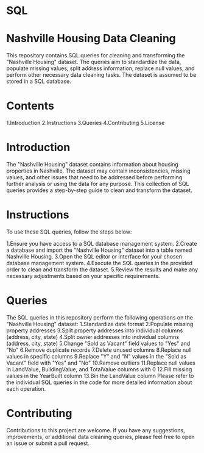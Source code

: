 # SQL

# Nashville Housing Data Cleaning
This repository contains SQL queries for cleaning and transforming the "Nashville Housing" dataset. The queries aim to standardize the data, populate missing values, split address information, replace null values, and perform other necessary data cleaning tasks. The dataset is assumed to be stored in a SQL database.

# Contents
1.Introduction
2.Instructions
3.Queries
4.Contributing
5.License

# Introduction
The "Nashville Housing" dataset contains information about housing properties in Nashville. The dataset may contain inconsistencies, missing values, and other issues that need to be addressed before performing further analysis or using the data for any purpose. This collection of SQL queries provides a step-by-step guide to clean and transform the dataset.

# Instructions
To use these SQL queries, follow the steps below:

1.Ensure you have access to a SQL database management system.
2.Create a database and import the "Nashville Housing" dataset into a table named Nashville Housing.
3.Open the SQL editor or interface for your chosen database management system.
4.Execute the SQL queries in the provided order to clean and transform the dataset.
5.Review the results and make any necessary adjustments based on your specific requirements.

# Queries
The SQL queries in this repository perform the following operations on the "Nashville Housing" dataset:
1.Standardize date format
2.Populate missing property addresses
3.Split property addresses into individual columns (address, city, state)
4.Split owner addresses into individual columns (address, city, state)
5.Change "Sold as Vacant" field values to "Yes" and "No"
6.Remove duplicate records
7.Delete unused columns
8.Replace null values in specific columns
9.Replace "Y" and "N" values in the "Sold as Vacant" field with "Yes" and "No"
10.Remove outliers
11.Replace null values in LandValue, BuildingValue, and TotalValue columns with 0
12.Fill missing values in the YearBuilt column
13.Bin the LandValue column
Please refer to the individual SQL queries in the code for more detailed information about each operation.

# Contributing
Contributions to this project are welcome. If you have any suggestions, improvements, or additional data cleaning queries, please feel free to open an issue or submit a pull request.
